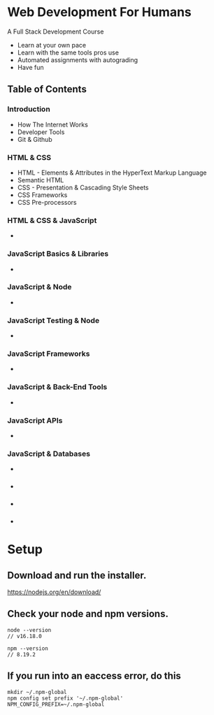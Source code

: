 # Web Development For Humans

A Full Stack Development Course
* Learn at your own pace
* Learn with the same tools pros use
* Automated assignments with autograding
* Have fun

## Table of Contents

### Introduction
* How The Internet Works
* Developer Tools
* Git & Github

### HTML & CSS
* HTML - Elements & Attributes in the HyperText Markup Language
* Semantic HTML
* CSS - Presentation & Cascading Style Sheets
* CSS Frameworks
* CSS Pre-processors

### HTML & CSS & JavaScript
* 

### JavaScript Basics & Libraries
* 

### JavaScript & Node
* 

### JavaScript Testing & Node
* 

### JavaScript Frameworks
* 

### JavaScript & Back-End Tools
* 

### JavaScript APIs
* 

### JavaScript & Databases
* 

### 
*

### 
*

### 
*


# Setup

## Download and run the installer.
https://nodejs.org/en/download/

## Check your node and npm versions.
```
node --version
// v16.18.0

npm --version
// 8.19.2
```

## If you run into an eaccess error, do this
```
mkdir ~/.npm-global
npm config set prefix '~/.npm-global'
NPM_CONFIG_PREFIX=~/.npm-global

```
